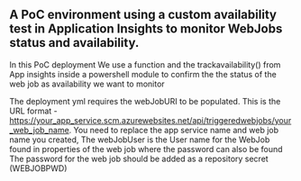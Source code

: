 ## A PoC environment using a custom availability test in Application Insights to monitor WebJobs status and availability.

In this PoC deployment We use a function and the trackavailability() from App insights inside a powershell module to confirm the the status of the web job as availability we want to monitor

The deployment yml  requires the webJobURI to be populated. This is the URL format - https://your_app_service.scm.azurewebsites.net/api/triggeredwebjobs/your_web_job_name. You need to replace the app service name and web job name you created, The webJobUser is the User name for the WebJob found in properties of the web job where the password can also be found
The password for the web job should be added as a repository secret (WEBJOBPWD) 




